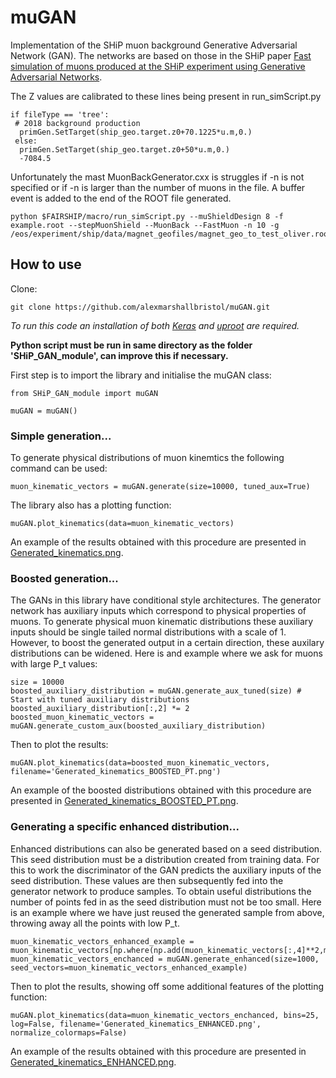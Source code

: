 # muGAN

Implementation of the SHiP muon background Generative Adversarial Network (GAN). The networks are based on those in the SHiP paper [Fast simulation of muons produced at the SHiP
experiment using Generative Adversarial Networks](https://arxiv.org/abs/1909.04451).

The Z values are calibrated to these lines being present in run_simScript.py
```
if fileType == 'tree':
 # 2018 background production 
  primGen.SetTarget(ship_geo.target.z0+70.1225*u.m,0.)
 else:
  primGen.SetTarget(ship_geo.target.z0+50*u.m,0.)
  -7084.5
```


Unfortunately the mast MuonBackGenerator.cxx is struggles if -n is not specified or if -n is larger than the number of muons in the file. A buffer event is added to the end of the ROOT file generated. 
```
python $FAIRSHIP/macro/run_simScript.py --muShieldDesign 8 -f example.root --stepMuonShield --MuonBack --FastMuon -n 10 -g /eos/experiment/ship/data/magnet_geofiles/magnet_geo_to_test_oliver.root
```

## How to use

Clone:
```
git clone https://github.com/alexmarshallbristol/muGAN.git
```

*To run this code an installation of both [Keras](https://keras.io/) and [uproot](https://github.com/scikit-hep/uproot) are required.*

**Python script must be run in same directory as the folder 'SHiP_GAN_module', can improve this if necessary.**

First step is to import the library and initialise the muGAN class:
```
from SHiP_GAN_module import muGAN

muGAN = muGAN()
```


### Simple generation...

To generate physical distributions of muon kinemtics the following command can be used:
```
muon_kinematic_vectors = muGAN.generate(size=10000, tuned_aux=True)
```

The library also has a plotting function:
```
muGAN.plot_kinematics(data=muon_kinematic_vectors)
```

An example of the results obtained with this procedure are presented in [Generated_kinematics.png](Example_plots/Generated_kinematics.png).


### Boosted generation...

The GANs in this library have conditional style architectures. The generator network has auxiliary inputs which correspond to physical properties of muons. To generate physical muon kinematic distributions these auxiliary inputs should be single tailed normal distributions with a scale of 1. However, to boost the generated output in a certain direction, these auxilary distributions can be widened. Here is and example where we ask for muons with large P_t values:
```
size = 10000
boosted_auxiliary_distribution = muGAN.generate_aux_tuned(size) # Start with tuned auxiliary distributions
boosted_auxiliary_distribution[:,2] *= 2
boosted_muon_kinematic_vectors = muGAN.generate_custom_aux(boosted_auxiliary_distribution)
```
Then to plot the results:
```
muGAN.plot_kinematics(data=boosted_muon_kinematic_vectors, filename='Generated_kinematics_BOOSTED_PT.png')
```

An example of the boosted distributions obtained with this procedure are presented in [Generated_kinematics_BOOSTED_PT.png](Example_plots/Generated_kinematics_BOOSTED_PT.png).



### Generating a specific enhanced distribution...

Enhanced distributions can also be generated based on a seed distribution. This seed distribution must be a distribution created from training data. For this to work the discriminator of the GAN predicts the auxiliary inputs of the seed distribution. These values are then subsequently fed into the generator network to produce samples. To obtain useful distributions the number of points fed in as the seed distribution must not be too small. Here is an example where we have just reused the generated sample from above, throwing away all the points with low P_t.
```
muon_kinematic_vectors_enhanced_example = muon_kinematic_vectors[np.where(np.add(muon_kinematic_vectors[:,4]**2,muon_kinematic_vectors[:,5]**2)>1.5)]
muon_kinematic_vectors_enchanced = muGAN.generate_enhanced(size=1000, seed_vectors=muon_kinematic_vectors_enhanced_example)
```
Then to plot the results, showing off some additional features of the plotting function:
```
muGAN.plot_kinematics(data=muon_kinematic_vectors_enchanced, bins=25, log=False, filename='Generated_kinematics_ENHANCED.png', normalize_colormaps=False)
```

An example of the results obtained with this procedure are presented in [Generated_kinematics_ENHANCED.png](Example_plots/Generated_kinematics_ENHANCED.png).


